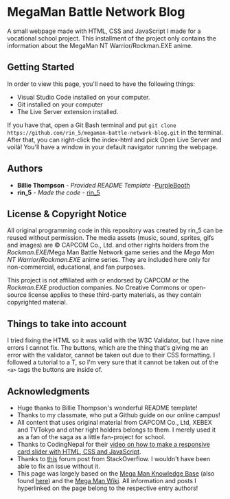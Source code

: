 # MegaMan Battle Network Blog
A small webpage made with HTML, CSS and JavaScript I made for a vocational school project. This installment of the project only contains the information about the MegaMan NT Warrior/Rockman.EXE anime.

## Getting Started
In order to view this page, you'll need to have the following things:
- Visual Studio Code installed on your computer.
- Git installed on your computer
- The Live Server extension installed.

If you have that, open a Git Bash terminal and put `git clone https://github.com/rin_5/megaman-battle-network-blog.git` in the terminal. After that, you can right-click the index-html and pick Open Live Server and voilà! You'll have a window in your default navigator running the webpage.


## Authors

  - **Billie Thompson** - *Provided README Template* -[PurpleBooth](https://github.com/PurpleBooth)
  - **rin_5** - *Made the code* - [rin_5](https://github.com/rin-5)


## License & Copyright Notice

All original programming code in this repository was created by rin_5 can be reused without permission.
The media assets (music, sound, sprites, gifs and images) are © CAPCOM Co., Ltd. and other rights holders from the *Rockman.EXE*/Mega Man Battle Network game series and the *Mega Man NT Warrior*/*Rockman.EXE* anime series.
They are included here only for non-commercial, educational, and fan purposes.

This project is not affiliated with or endorsed by CAPCOM or the *Rockman.EXE* production companies.
No Creative Commons or open-source license applies to these third-party materials, as they contain copyrighted material.


## Things to take into account
I tried fixing the HTML so it was valid with the W3C Validator, but I have nine errors I cannot fix. The buttons, which are the thing that's giving me an error with the validator, cannot be taken out due to their CSS formatting. I followed a tutorial to a T, so I'm very sure that it cannot be taken out of the ``<a>`` tags the buttons are inside of.

## Acknowledgments

  - Huge thanks to Billie Thompson's wonderful README template!
  - Thanks to my classmate, who put a Github guide on our online campus!
  - All content that uses original material from CAPCOM Co., Ltd, XEBEX and TVTokyo and other right holders belongs to them. I merely used it as a fan of the saga as a little fan-project for school.
  - Thanks to CodingNepal for their [video on how to make a responsive card slider with HTML, CSS and JavaScript](https://youtu.be/VUtJ7FWCfZA).
  - Thanks to [this](https://stackoverflow.com/questions/10865237/website-header-hiding-behind-content-when-position-is-fixed) forum post from StackOverflow. I wouldn't have been able to fix an issue without it.
  - This page was largely based on the [Mega Man Knowledge Base](https://megaman.fandom.com/wiki/) (also found [here](https://megaman.miraheze.org/wiki)) and the [Mega Man Wiki](https://www.megamanwiki.com/wiki/Main_Page). All information and posts I hyperlinked on the page belong to the respective entry authors!
